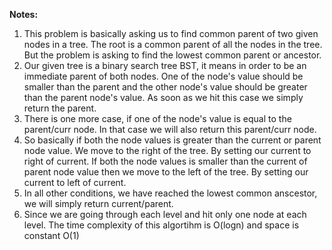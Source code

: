 **Notes:**

1. This problem is basically asking us to find common parent of two given nodes in a tree. The root is a common parent of all the nodes in the tree. But the problem is asking to find the lowest common parent or ancestor.
2. Our given tree is a binary search tree BST, it means in order to be an immediate parent of both nodes. One of the node's value should be smaller than the parent and the other node's value should be greater than the parent node's value. As soon as we hit this case we simply return the parent.
3. There is one more case, if one of the node's value is equal to the parent/curr node. In that case we will also return this parent/curr node.
4. So basically if both the node values is greater than the current or parent node value. We move to the right of the tree. By setting our current to right of current. If both the node values is smaller than the current of parent node value then we move to the left of the tree. By setting our current to left of current.
5. In all other conditions, we have reached the lowest common anscestor, we will simply return current/parent.
6. Since we are going through each level and hit only one node at each level. The time complexity of this algortihm is O(logn) and space is constant O(1)
